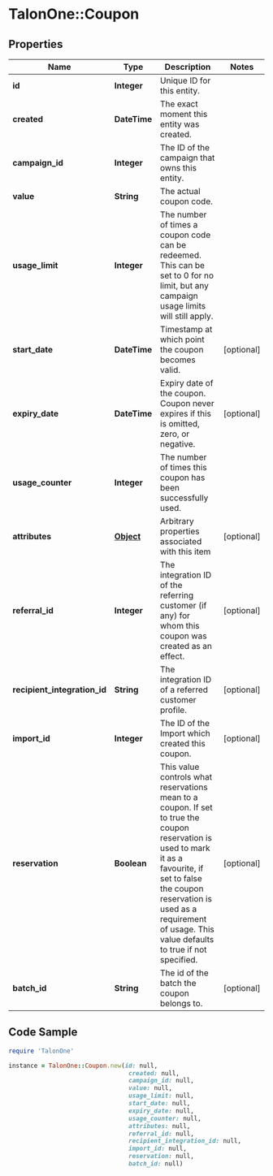 # TalonOne::Coupon

## Properties

Name | Type | Description | Notes
------------ | ------------- | ------------- | -------------
**id** | **Integer** | Unique ID for this entity. | 
**created** | **DateTime** | The exact moment this entity was created. | 
**campaign_id** | **Integer** | The ID of the campaign that owns this entity. | 
**value** | **String** | The actual coupon code. | 
**usage_limit** | **Integer** | The number of times a coupon code can be redeemed. This can be set to 0 for no limit, but any campaign usage limits will still apply.  | 
**start_date** | **DateTime** | Timestamp at which point the coupon becomes valid. | [optional] 
**expiry_date** | **DateTime** | Expiry date of the coupon. Coupon never expires if this is omitted, zero, or negative. | [optional] 
**usage_counter** | **Integer** | The number of times this coupon has been successfully used. | 
**attributes** | [**Object**](.md) | Arbitrary properties associated with this item | [optional] 
**referral_id** | **Integer** | The integration ID of the referring customer (if any) for whom this coupon was created as an effect. | [optional] 
**recipient_integration_id** | **String** | The integration ID of a referred customer profile. | [optional] 
**import_id** | **Integer** | The ID of the Import which created this coupon. | [optional] 
**reservation** | **Boolean** | This value controls what reservations mean to a coupon. If set to true the coupon reservation is used to mark it as a favourite, if set to false the coupon reservation is used as a requirement of usage. This value defaults to true if not specified. | [optional] 
**batch_id** | **String** | The id of the batch the coupon belongs to. | [optional] 

## Code Sample

```ruby
require 'TalonOne'

instance = TalonOne::Coupon.new(id: null,
                                 created: null,
                                 campaign_id: null,
                                 value: null,
                                 usage_limit: null,
                                 start_date: null,
                                 expiry_date: null,
                                 usage_counter: null,
                                 attributes: null,
                                 referral_id: null,
                                 recipient_integration_id: null,
                                 import_id: null,
                                 reservation: null,
                                 batch_id: null)
```


